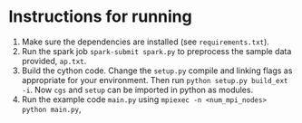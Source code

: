 # Instructions for running
1. Make sure the dependencies are installed (see `requirements.txt`).
2. Run the spark job `spark-submit spark.py` to preprocess the sample data provided, `ap.txt`.
3. Build the cython code. Change the `setup.py` compile and linking flags as appropriate for your environment. Then run `python setup.py build_ext -i`. Now `cgs` and `setup` can be imported in python as modules.
4. Run the example code `main.py` using `mpiexec -n <num_mpi_nodes> python main.py`,

